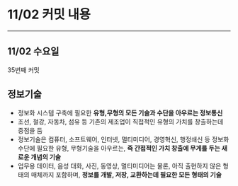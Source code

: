 # 11/02 **커밋 내용**

---

## 11/02 수**요일**

35번째 커밋

## 정보기술

- 정보화 시스템 구축에 필요한 **유형,무형의 모든 기술과 수단을 아우르는 정보통신**
- 조선, 철강, 자동차, 섬유 등 기존의 제조업이 직접적인 유형의 가치를 창출하는데 중점을 둠
- 정보기술은 컴퓨터, 소프트웨어, 인터넷, 멀티미디어, 경영혁신, 행정쇄신 등 정보화 수단에 필요한 유형, 무형기술을 아우르는, **즉 간접적인 가치 창출에 무게를 두는 새로운 개념의 기술**
- 업무용 데이터, 음성 대화, 사진, 동영상, 멀티미디어는 물론, 아직 출현하지 않은 형태의 매체까지 포함하며, **정보를 개발, 저장, 교환하는데 필요한 모든 형태의 기술**